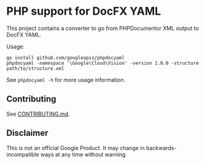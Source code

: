 # PHP support for DocFX YAML

This project contains a converter to go from PHPDocumentor XML output to
DocFX YAML.

Usage:

```
go install github.com/googleapis/phpdocyaml
phpdocyaml -namespace '\Google\Cloud\Vision' -version 1.0.0 -structure path/to/structure.xml
```

See `phpdocyaml -h` for more usage information.

## Contributing

See [CONTRIBUTING.md](docs/CONTRIBUTING.md).

## Disclaimer

This is not an official Google Product. It may change in backwards-incompatible
ways at any time without warning.